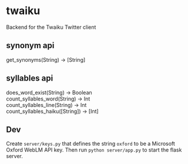 # twaiku
Backend for the Twaiku Twitter client

## synonym api
get_synonyms(String) -> [String]      

## syllables api
does_word_exist(String) -> Boolean  
count_syllables_word(String) -> Int  
count_syllables_line(String) -> Int    
count_syllables_haiku([String]) -> [Int]    

## Dev
Create ```server/keys.py``` that defines the string ```oxford``` to be a Microsoft Oxford WebLM API key. Then run ```python server/app.py``` to start the flask server.
